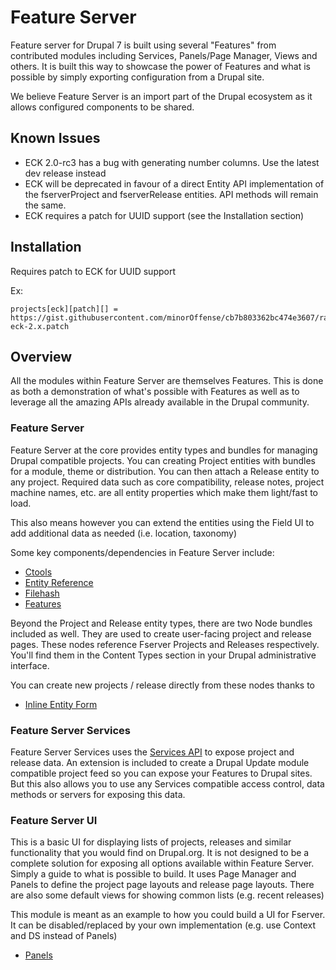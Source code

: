 Feature Server
==============

Feature server for Drupal 7 is built using several "Features" from contributed modules including Services, Panels/Page Manager, Views and others. It is built this way to showcase the power of Features and what is possible by simply exporting configuration from a Drupal site.

We believe Feature Server is an import part of the Drupal ecosystem as it allows configured components to be shared.

Known Issues
------------

- ECK 2.0-rc3 has a bug with generating number columns. Use the latest dev release instead
- ECK will be deprecated in favour of a direct Entity API implementation of the fserverProject and fserverRelease entities. API methods will remain the same.
- ECK requires a patch for UUID support (see the Installation section)

Installation
------------

Requires patch to ECK for UUID support

Ex:

````
projects[eck][patch][] = https://gist.githubusercontent.com/minorOffense/cb7b803362bc474e3607/raw/7cf0eaad3ecce52b91a5b3055c6d77fdc42302f5/uuid-eck-2.x.patch
````

Overview
--------

All the modules within Feature Server are themselves Features. This is done as both a demonstration of what's possible with Features as well as to leverage all the amazing APIs already available in the Drupal community.

### Feature Server
Feature Server at the core provides entity types and bundles for managing Drupal compatible projects. You can creating Project entities with bundles for a module, theme or distribution. You can then attach a Release entity to any project. Required data such as core compatibility, release notes, project machine names, etc. are all entity properties which make them light/fast to load.

This also means however you can extend the entities using the Field UI to add additional data as needed (i.e. location, taxonomy)

Some key components/dependencies in Feature Server include:

- [Ctools](http://drupal.org/project/ctools)
- [Entity Reference](http://drupal.org/project/entityreference)
- [Filehash](http://drupal.org/project/filehash)
- [Features](http://drupal.org/project/features)

Beyond the Project and Release entity types, there are two Node bundles included as well. They are used to create user-facing project and release pages. These nodes reference Fserver Projects and Releases respectively. You'll find them in the Content Types section in your Drupal administrative interface.

You can create new projects / release directly from these nodes thanks to

- [Inline Entity Form](http://drupal.org/project/inline_entity_form)

### Feature Server Services
Feature Server Services uses the [Services API](http://drupal.org/project/services) to expose project and release data. An extension is included to create a Drupal Update module compatible project feed so you can expose your Features to Drupal sites. But this also allows you to use any Services compatible access control, data methods or servers for exposing this data.

### Feature Server UI
This is a basic UI for displaying lists of projects, releases and similar functionality that you would find on Drupal.org. It is not designed to be a complete solution for exposing all options available within Feature Server. Simply a guide to what is possible to build. It uses Page Manager and Panels to define the project page layouts and release page layouts. There are also some default views for showing common lists (e.g. recent releases)

This module is meant as an example to how you could build a UI for Fserver. It can be disabled/replaced by your own implementation (e.g. use Context and DS instead of Panels)

- [Panels](http://drupal.org/project/panels)
